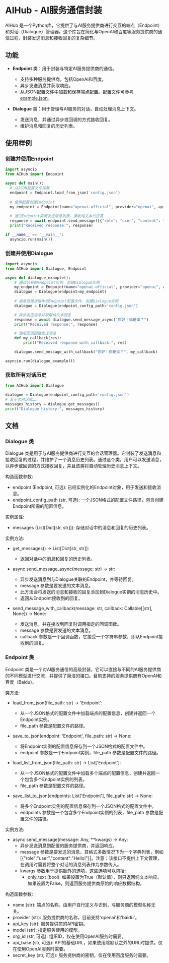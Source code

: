 # AIHub - AI服务通信封装

AIHub 是一个Python库，它提供了与AI服务提供商进行交互的端点（Endpoint）和对话（Dialogue）管理器。这个库旨在简化与OpenAI和百度等服务提供商的通信过程，封装发送消息和接收回复的复杂细节。

## 功能

- **Endpoint** 类：用于封装与特定AI服务提供商的通信。
  - 支持多种服务提供商，包括OpenAI和百度。
  - 异步发送消息并获取响应。
  - 从JSON配置文件中加载和保存端点配置。配置文件可参考[example.json](example.json)。

- **Dialogue** 类：用于管理与AI服务的对话，自动处理消息上下文。
  - 发送消息，并通过异步或回调的方式接收回复。
  - 维护消息和回复的历史列表。

## 使用样例
### 创建并使用Endpoint
```python
import asyncio
from AIHub import Endpoint

async def main():
  # 从JSON配置文件加载
  endpoint = Endpoint.load_from_json('config.json')
  
  # 使用配置创建Endpoint
  my_endpoint = Endpoint(name="openai.official", provider="openai", api_key="sk-xxx", model="gpt-4-1106-preview")
  
  # 通过Endpoint实例发送消息列表，接收纯文本的应答
  response = await endpoint.send_message([{"role": "user", "content": "你好！"}], only_text=True)
  print("Received response:", response)

if __name__ == '__main__':
  asyncio.run(main())
```

### 创建并使用Dialogue
```python
import asyncio
from AIHub import Dialogue, Endpoint

async def dialogue_example():
    # 通过已有的endpoint实例，创建Dialogue实例
    my_endpoint = Endpoint(name="openai.official", provider="openai", api_key="sk-xxx", model="gpt-4-1106-preview")
    dialogue = Dialogue(endpoint=my_endpoint)
    
    # 或者直接读取本地Endpoint配置文件，创建Dialogue实例
    dialogue = Dialogue(endpoint_config_path='config.json')

    # 异步发送消息并获取纯文本回复
    response = await dialogue.send_message_async("你好！你是谁？")
    print("Received response:", response)

    # 使用回调函数发送消息
    def my_callback(res):
        print("Received response with callback:", res)

    dialogue.send_message_with_callback("你好！你是谁？", my_callback)

asyncio.run(dialogue_example())
```

### 获取所有对话历史
```python
from AIHub import Dialogue

dialogue = Dialogue(endpoint_config_path='config.json')
# 若干次对话后……
messages_history = dialogue.get_messages()
print("Dialogue history:", messages_history)
```

## 文档
### Dialogue 类

Dialogue 类是用于与AI服务提供商进行交互的会话管理器。它封装了发送消息和接收回复的过程，并维护了一个消息历史列表。通过这个类，用户可以发送消息，以异步或回调的方式接收回复，并且该类将自动管理历史消息上下文。

构造函数参数:

- endpoint (Endpoint, 可选): 已经实例化的Endpoint对象，用于发送和接收消息。
- endpoint_config_path (str, 可选): 一个JSON格式的配置文件路径，包含创建Endpoint所需的配置信息。

实例属性:

- messages (List[Dict[str, str]]): 存储对话中的消息和回复的历史列表。

实例方法:

- get_messages() -> List[Dict[str, str]]:
    - 返回对话中的消息和回复的历史列表。

- async send_message_async(message: str) -> str:
    - 异步发送消息到与Dialogue关联的Endpoint，并等待回复。
    - message 参数是要发送的文本消息。
    - 此方法会将发送的消息和接收的回复添加到Dialogue实例的消息历史中。
    - 返回从Endpoint接收到的回复。

- send_message_with_callback(message: str, callback: Callable[[str], None]) -> None:
    - 发送消息，并在接收到回复时调用指定的回调函数。
    - message 参数是要发送的文本消息。
    - callback 参数是一个回调函数，它接受一个字符串参数，即从Endpoint接收到的回复。


### Endpoint 类
Endpoint 类是一个对AI服务通信的高级封装，它可以直接与不同的AI服务提供商的不同模型进行交流，并提供了简洁的接口。目前支持的服务提供商有OpenAI和百度（Baidu）。

类方法:

- load_from_json(file_path: str) -> 'Endpoint':
    - 从一个JSON格式的配置文件中加载端点的配置信息，创建并返回一个Endpoint实例。
    - file_path 参数是配置文件的路径。

- save_to_json(endpoint: 'Endpoint', file_path: str) -> None:
    - 将Endpoint实例的配置信息保存到一个JSON格式的配置文件中。
    - endpoint 参数是一个Endpoint实例，file_path 参数是配置文件的路径。

- load_list_from_json(file_path: str) -> List['Endpoint']:
    - 从一个JSON格式的配置文件中加载多个端点的配置信息，创建并返回一个包含多个Endpoint实例的列表。
    - file_path 参数是配置文件的路径。

- save_list_to_json(endpoints: List['Endpoint'], file_path: str) -> None:
    - 将多个Endpoint实例的配置信息保存到一个JSON格式的配置文件中。
    - endpoints 参数是一个包含多个Endpoint实例的列表，file_path 参数是配置文件的路径。

实例方法:

- async send_message(message: Any, **kwargs) -> Any:
    - 异步发送消息到配置的服务提供商，并返回响应。
    - message 参数是要发送的消息，其格式多数情况下为一个字典列表，例如[{"role":"user","content":"Hello!"}]。注意：该接口不提供上下文管理，在调用时需要将整个对话的消息列表作为参数传入。
    - kwargs 参数用于提供额外的选项，这些选项可以包括:
        - only_text (bool): 如果设置为True（默认值），则只返回纯文本响应。如果设置为False，则返回服务提供商原始的响应数据结构。

构造函数参数:

- name (str): 端点的名称。由用户自行定义与识别，与服务商的模型名称无关。
- provider (str): 服务提供商的名称，目前支持'openai'和'baidu'。
- api_key (str): 服务提供商的API密钥。
- model (str): 指定服务使用的模型。
- org_id (str, 可选): 组织ID，仅在使用OpenAI服务时需要。
- api_base (str, 可选): API的基础URL，如果使用除默认之外的URL时提供。仅在使用OpenAI服务时需要。
- secret_key (str, 可选): 服务提供商的密钥，仅在使用百度服务时需要。
